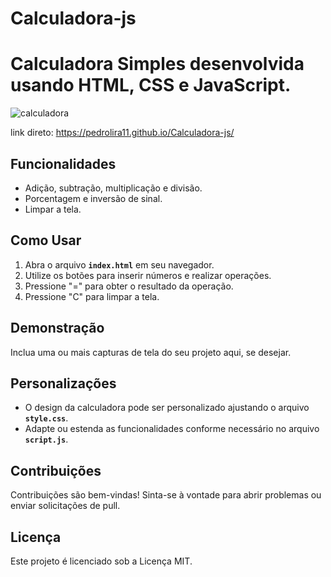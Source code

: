# Calculadora-js

# **Calculadora Simples** desenvolvida usando HTML, CSS e JavaScript.

![calculadora](https://github.com/PedroLira11/Calculadora-js/assets/130400842/8afea6f9-1327-4997-a8f3-82e336769958)

link direto: https://pedrolira11.github.io/Calculadora-js/
## **Funcionalidades**
- Adição, subtração, multiplicação e divisão.
- Porcentagem e inversão de sinal.
- Limpar a tela.

## **Como Usar**

1. Abra o arquivo **`index.html`** em seu navegador.
2. Utilize os botões para inserir números e realizar operações.
3. Pressione "=" para obter o resultado da operação.
4. Pressione "C" para limpar a tela.

## **Demonstração**

Inclua uma ou mais capturas de tela do seu projeto aqui, se desejar.

## **Personalizações**

- O design da calculadora pode ser personalizado ajustando o arquivo **`style.css`**.
- Adapte ou estenda as funcionalidades conforme necessário no arquivo **`script.js`**.

## **Contribuições**

Contribuições são bem-vindas! Sinta-se à vontade para abrir problemas ou enviar solicitações de pull.

## **Licença**

Este projeto é licenciado sob a Licença MIT.
